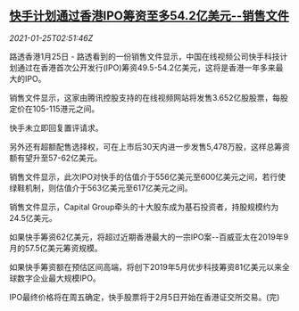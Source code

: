 <!--1611544996000-->
[快手计划通过香港IPO筹资至多54.2亿美元--销售文件](https://cn.reuters.com/article/kuaishou-ipo-hk-0125-mon-idCNKBS29U075)
------

<div><i>2021-01-25T02:51:46Z</i></div><p>路透香港1月25日 - 路透看到的一份销售文件显示，中国在线视频公司快手科技计划通过在香港首次公开发行(IPO)筹资49.5-54.2亿美元，这将是香港一年多来最大的IPO。</p><p>销售文件显示，这家由腾讯控股支持的在线视频网站将发售3.652亿股股票，每股定价在105-115港元之间。</p><p>快手未立即回复置评请求。</p><p>另外还有超额配售选择权，可在上市后30天内进一步发售5,478万股，这样总筹资额有望升至57-62亿美元。</p><p>销售文件显示，此次IPO对快手的估值介于556亿美元至600亿美元之间，若行使绿鞋机制，则估值介于563亿美元至617亿美元之间。</p><p>销售文件显示，Capital Group牵头的十大股东成为基石投资者，持股规模约为24.5亿美元。</p><p>如果快手筹资62亿美元，将超过近期香港最大的一宗IPO案--百威亚太在2019年9月的57.5亿美元筹资规模。</p><p>如果快手筹资额在预估区间高端，将创下2019年5月优步科技筹资81亿美元以来全球数字企业最大规模IPO。</p><p>IPO最终价格将在周五确定，快手股票将于2月5日开始在香港证交所交易。(完)</p>
